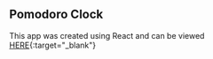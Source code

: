 ## Pomodoro Clock

This app was created using React and can be viewed [HERE](https://ericheredia.github.io/pomodoro-clock){:target="_blank"}
